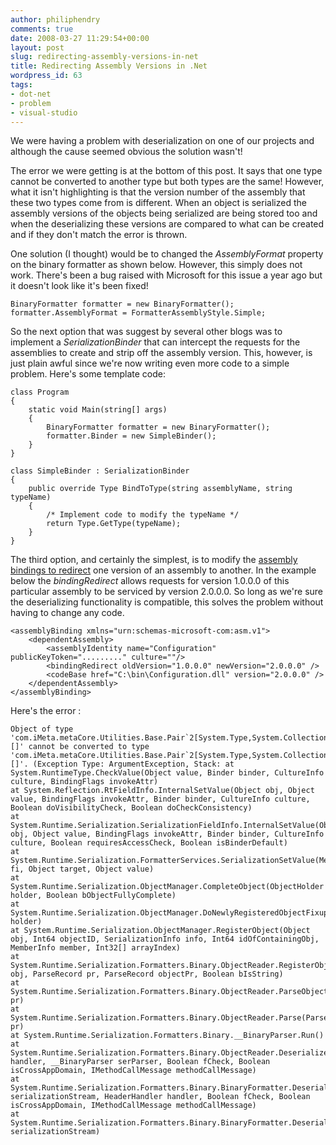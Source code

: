 ```yaml
---
author: philiphendry
comments: true
date: 2008-03-27 11:29:54+00:00
layout: post
slug: redirecting-assembly-versions-in-net
title: Redirecting Assembly Versions in .Net
wordpress_id: 63
tags:
- dot-net
- problem
- visual-studio
---
```


We were having a problem with deserialization on one of our projects and although the cause seemed obvious the solution wasn't!

The error we were getting is at the bottom of this post. It says that one type cannot be converted to another type but both types are the same! However, what it isn't highlighting is that the version number of the assembly that these two types come from is different. When an object is serialized the assembly versions of the objects being serialized are being stored too and when the deserializing these versions are compared to what can be created and if they don't match the error is thrown.

One solution (I thought) would be to changed the _AssemblyFormat_ property on the binary formatter as shown below. However, this simply does not work. There's been a bug raised with Microsoft for this issue a year ago but it doesn't look like it's been fixed!
    
```
BinaryFormatter formatter = new BinaryFormatter();
formatter.AssemblyFormat = FormatterAssemblyStyle.Simple;
```

So the next option that was suggest by several other blogs was to implement a _SerializationBinder_ that can intercept the requests for the assemblies to create and strip off the assembly version. This, however, is just plain awful since we're now writing even more code to a simple problem. Here's some template code:
    
```
class Program
{
    static void Main(string[] args)
    {
        BinaryFormatter formatter = new BinaryFormatter();
        formatter.Binder = new SimpleBinder();
    }
}

class SimpleBinder : SerializationBinder
{
    public override Type BindToType(string assemblyName, string typeName)
    {
        /* Implement code to modify the typeName */
        return Type.GetType(typeName);
    }
}
```

The third option, and certainly the simplest, is to modify the [assembly bindings to redirect](http://msdn2.microsoft.com/en-us/library/7wd6ex19.aspx) one version of an assembly to another. In the example below the _bindingRedirect_ allows requests for version 1.0.0.0 of this particular assembly to be serviced by version 2.0.0.0. So long as we're sure the deserializing functionality is compatible, this solves the problem without having to change any code.
    
```
<assemblyBinding xmlns="urn:schemas-microsoft-com:asm.v1">
    <dependentAssembly>
        <assemblyIdentity name="Configuration" publicKeyToken="........." culture=""/>
        <bindingRedirect oldVersion="1.0.0.0" newVersion="2.0.0.0" />
        <codeBase href="C:\bin\Configuration.dll" version="2.0.0.0" />
    </dependentAssembly>
</assemblyBinding>
```

Here's the error :


    Object of type 'com.iMeta.metaCore.Utilities.Base.Pair`2[System.Type,System.Collections.Generic.List`1[M.Box.Core.Command]][]' cannot be converted to type 'com.iMeta.metaCore.Utilities.Base.Pair`2[System.Type,System.Collections.Generic.List`1[M.Box.Core.Command]][]'. (Exception Type: ArgumentException, Stack: at System.RuntimeType.CheckValue(Object value, Binder binder, CultureInfo culture, BindingFlags invokeAttr)  
    at System.Reflection.RtFieldInfo.InternalSetValue(Object obj, Object value, BindingFlags invokeAttr, Binder binder, CultureInfo culture, Boolean doVisibilityCheck, Boolean doCheckConsistency)  
    at System.Runtime.Serialization.SerializationFieldInfo.InternalSetValue(Object obj, Object value, BindingFlags invokeAttr, Binder binder, CultureInfo culture, Boolean requiresAccessCheck, Boolean isBinderDefault)  
    at System.Runtime.Serialization.FormatterServices.SerializationSetValue(MemberInfo fi, Object target, Object value)  
    at System.Runtime.Serialization.ObjectManager.CompleteObject(ObjectHolder holder, Boolean bObjectFullyComplete)  
    at System.Runtime.Serialization.ObjectManager.DoNewlyRegisteredObjectFixups(ObjectHolder holder)  
    at System.Runtime.Serialization.ObjectManager.RegisterObject(Object obj, Int64 objectID, SerializationInfo info, Int64 idOfContainingObj, MemberInfo member, Int32[] arrayIndex)  
    at System.Runtime.Serialization.Formatters.Binary.ObjectReader.RegisterObject(Object obj, ParseRecord pr, ParseRecord objectPr, Boolean bIsString)  
    at System.Runtime.Serialization.Formatters.Binary.ObjectReader.ParseObjectEnd(ParseRecord pr)  
    at System.Runtime.Serialization.Formatters.Binary.ObjectReader.Parse(ParseRecord pr)  
    at System.Runtime.Serialization.Formatters.Binary.__BinaryParser.Run()  
    at System.Runtime.Serialization.Formatters.Binary.ObjectReader.Deserialize(HeaderHandler handler, __BinaryParser serParser, Boolean fCheck, Boolean isCrossAppDomain, IMethodCallMessage methodCallMessage)  
    at System.Runtime.Serialization.Formatters.Binary.BinaryFormatter.Deserialize(Stream serializationStream, HeaderHandler handler, Boolean fCheck, Boolean isCrossAppDomain, IMethodCallMessage methodCallMessage)  
    at System.Runtime.Serialization.Formatters.Binary.BinaryFormatter.Deserialize(Stream serializationStream)

